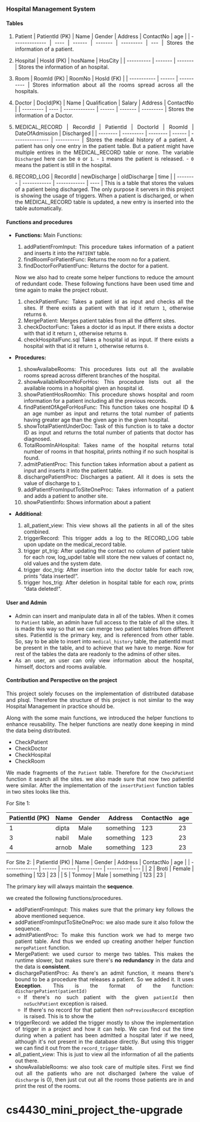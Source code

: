 <div style="text-align: justify">

### Hospital Management System

#### Tables
1. Patient
    | PatientId (PK) | Name | Gender | Address | ContactNo | age |
    | -------------- | ---- | ------ | ------- | --------- | --- |
    Stores the information of a patient.
1. Hospital
    | HosId (PK) | hosName | HosCity |
    | ---------- | ------- | ------- |
    Stores the information of an hospital.
1. Room
    | RoomId (PK) | RoomNo | HosId (FK) |
    | ----------- | ------ | ---------- |
    Stores information about all the rooms spread across all the hospitals.
1. Doctor
    | DocId(PK) | Name | Qualification | Salary | Address | ContactNo |
    | --------- | ---- | ------------- | ------ | ------- | --------- |
    Stores the information of a Doctor.

1. MEDICAL_RECORD
    | RecordId | PatientId | DoctorId | RoomId | DateOfAdmission | Discharged |
    | -------- | --------- | -------- | ------ | --------------- | ---------- |
    Stores the medical history of a patient. A patient has only one entry in the patient table. But a patient might have multiple entires in the MEDICAL_RECORD table or none. The variable `Discharged` here can be `0` or `1`. 
        - `1` means the patient is released.
        - `0` means the patient is still in the hospital.

1. RECORD_LOG
    | RecordId | newDischarge | oldDischarge | time |
    | -------- | ------------ | ------------ | ---- |
    This is a table that stores the values of a patient being discharged. The only purpose it servers in this project is showing the usage of triggers. When a patient is discharged, or when the MEDICAL_RECORD table is updated, a new entry is inserted into the table automatically. 

#### Functions and procedures
- **Functions:**
    Main Functions:
    1. addPatientFromInput: This procedure takes information of a patient and inserts it into the `PATIENT` table.
    1. findRoomForPatientFunc: Returns the room no for a patient.
    1. findDoctorForPatientFunc: Returns the doctor for a patient.
    
    Now we also had to create some helper functions to reduce the amount of redundant code. These following functions have been used time and time again to make the project robust.
    1. checkPatientFunc: Takes a patient id as input and checks all the sites. If there exists a patient with that id it return `1`, otherwise returns `0`.
    1. MergePatient: Merges patient tables from all the differnt sites.
    1. checkDoctorFunc: Takes a doctor id as input. If there exists a doctor with that id it return `1`, otherwise returns `0`.
    1. checkHospitalFunc.sql Takes a hospital id as input. If there exists a hospital with that id it return `1`, otherwise returns `0`.
- **Procedures:**
    1. showAvailabeRooms: This procedures lists out all the available rooms spread across different branches of the hospital.
    1. showAvailableRoomNoForHos: This procedure lists out all the available rooms in a hospital given an hospital id.
    1. showPatientHosRoomNo: This procedure shows hospital and room information for a patient including all the previous records.
    1. findPatientOfAgeForHosFunc: This function takes one hospital ID & an age number as input and returns the total number of patients having greater age than the given age in the given hospital. 
    1. showTotalPatientUnderDoc: Task of this function is to take a doctor ID as input and returns the total number of patients that doctor has diagnosed.
    1. TotalRoomInAHospital: Takes name of the hospital returns total number of rooms in that hospital, prints nothing if no such hospital is found.
    1. admitPatientProc: This function takes information about a patient as input and inserts it into the patient table.
    1. dischargePatientProc: Discharges a patient. All it does is sets the value of discharge to `1`.
    1. addPatientFromInputToSiteOneProc: Takes information of a patient and adds a patient to another site.
    1. showPatientInfo: Shows information about a patient
- **Additional**:
    1. all_patient_view: This view shows all the patients in all of the sites combined.
    1. triggerRecord: This trigger adds a log to the RECORD_LOG table upon update on the medical_record table.
    1. trigger pt_trig: After updating the contact no column of patient table for each row, log_updel table will store the new values of contact no, old values and the system date.
    1. trigger doc_trig: After insertion into the doctor table for each row, prints “data  inserted!”.
    1. trigger hos_trig: After deletion in hospital table for each row, prints “data deleted!”.

#### User and Admin
- Admin can insert and manipulate data in all of the tables. When it comes to `Patient` table, an admin have full access to the table of all the sites. It is made this way so that we can merge two patient tables from different sites. PatientId is the primary key, and is referenced from other table. So, say to be able to insert into `medical_history` table, the patientId must be present in the table, and to achieve that we have to merge.
Now for rest of the tables the data are readonly to the admins of other sites.
- As an user, an user can only view information about the hospital, himself, doctors and rooms available.

#### Contribution and Perspective on the project
This project solely focuses on the implementation of distributed database and plsql. Therefore the structure of this project is not similar to the way Hospital Management in practice should be.

Along with the some main functions, we introduced the helper functions to enhance reusability. The helper functions are neatly done keeping in mind the data being distributed.
- CheckPatient
- CheckDoctor
- CheckHospital
- CheckRoom

We made fragments of the `Patient` table. Therefore for the `CheckPatient` function it search all the sites.
we also made sure that now two patientId were similar. After the implementation of the `insertPatient` function tables in two sites looks like this.

For Site 1:

| PatientId (PK) | Name  | Gender | Address   | ContactNo | age |
| -------------- | ----- | ------ | --------- | --------- | --- |
| 1              | dipta | Male   | something | 123       | 23  |
| 3              | nabil | Male   | something | 123       | 23  |
| 4              | arnob | Male   | something | 123       | 23  |

For Site 2:
| PatientId (PK) | Name   | Gender | Address   | ContactNo | age |
| -------------- | ------ | ------ | --------- | --------- | --- |
| 2              | Broti  | Female | something | 123       | 23  |
| 5              | Tonmoy | Male   | something | 123       | 23  |

The primary key will always maintain the **sequence**.

we created the following functions/procedures.
- addPatientFromInput: This makes sure that the primary key follows the above mentioned sequence.
- addPatientFromInputToSiteOneProc: we also made sure it also follow the sequence.
- admitPatientProc: To make this function work we had to merge two patient table. And thus we ended up creating another helper function `mergePatient` function.
- MergePatient: we used cursor to merge two tables. This makes the runtime slower, but makes sure there's **no redundancy** in the data and the data is **consistent**.
- dischargePatientProc: As there's an admit function, it means there's bound to be a procedure that releases a patient. So we added it. It uses **Exception**. This is the format of the function: `dischargePatient(patientId)`
  - If there's no such patient with the given `patientId` then `noSuchPatient` exception is raised.
  - If there's no record for that patient then `noPreviousRecord` exception is raised. This is to show the 
- triggerRecord: we added the trigger mostly to show the implementation of trigger in a project and how it can help. We can find out the time during when a patient has been admitted a hospital later if we need, although it's not present in the database directly. But using this trigger we can find it out from the `record_trigger` table.
- all_patient_view: This is just to view all the information of all the patients out there.
- showAvailableRooms: we also took care of multiple sites. First we find out all the patients who are not discharged (where the value of `discharge` is 0), then just cut out all the rooms those patients are in and print the rest of the rooms.

# cs4430_mini_project_the-upgrade
